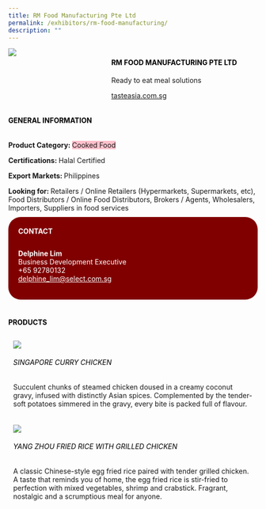 ```yaml
---
title: RM Food Manufacturing Pte Ltd
permalink: /exhibitors/rm-food-manufacturing/
description: ""
---
```

<head>
	<div class="flex-paragraph">
		<!--hi there! this is a comment and will provide you with instructional guides-->
		<!--insert booth number here!-->
		<p style="text-transform: uppercase"></p></div>
			<div class="flex-container" style="display: flex; flex-wrap: wrap;">
				<!--insert DOWNLOAD link of company logo between the " marks!-->
			<div class="card sgds" style="flex: 1 1 40%; display: block;"><img src="https://drive.google.com/u/0/uc?id=1EGTmNqDfmVsRDTnsfDtbqg0Ciownf6hy&export=download"></div>
	<div class="card-sgds" style="flex: 1 1 58%; display: block; margin-left: 3px">
		<h4 style="text-transform: uppercase; color: black;"><!--insert the exhibitor's name between the <b> tags here--><b>RM Food Manufacturing Pte Ltd</b></h4><!--insert the exhibitor's description between the <p> tags here-->
		<p>Ready to eat meal solutions</p>
		<!--insert the exhibitor's website link, making sure there is "https:// www." present please. make sure the entire https link goes in between the " marks-->
		<p><a href="https://tasteasia.com.sg/" target="_blank"><!--insert the www website link here (no need for https)-->tasteasia.com.sg</a></p>
	</div>
</div>
</head>

<body>
	<h4 style="text-transform: uppercase; color: black;"><b>General Information</b></h4>
		<div class="flex-container" style="display: flex; flex-wrap: wrap;">
			<div class="card sgds" style="flex: 1 1 65%; display: block; align-self: stretch">
			<div class="flex-paragraph">
			<p><b>Product Category: </b><span style=" background-color: pink; border-radius: 10 px;"><!--insert the exhibitor's pdt cat between the <p> tags here-->Cooked Food</span></p> 
				<p><b>Certifications: </b><!--insert all the exhibitor's certifications between the </b> and </p> here-->Halal Certified</p>
			<p><b>Export Markets: </b><!--insert all the exhibitor's export markets between the </b> and </p> here-->Philippines </p>
			<p style="margin-bottom: 10px;"><b>Looking for: </b><!--insert all the exhibitor's potential business partners between the </b> and </p> here-->Retailers / Online Retailers (Hypermarkets, Supermarkets, etc), Food Distributors / Online Food Distributors, Brokers / Agents, Wholesalers, Importers, Suppliers in food services</p>
			</div>
		</div>
		<div class="card sgds" style="flex: 1 1 35%; padding: 10px; display: block; background-color: maroon; border-radius: 25px; align-self: center;">
		<h4 style="color: white; margin-top: 10px; margin-left: 10px;">CONTACT</h4>
		<div class="flex-paragraph">
			<!--replace with exhibitor's: -->
			<p style="padding: 10px; color: white;"><b><!-- POC name-->Delphine Lim</b><br><!-- designation-->Business Development Executive<br><!--contact number-->+65 92780132<br><!-- for linking purposes, insert their email after "mailto:"...--><a href="mailto:delphine_lim@select.com.sg" style="color: white;"><!--...and also include the display email before </a> here-->delphine_lim@select.com.sg</a></p>
		</div>
			</div>
		</div>
	<br>
		<h4 style="text-transform: uppercase; color: black;"><b>products</b></h4>
<div style="display: flex; flex-wrap: wrap;">
  <div class="card sgds" style="flex: 1 1 47%; margin: 10px; display: block;"><!--insert the exhibitor's DOWNLOAD image for product between the " marks here-->
	<div class="flex-image" style="display: block;"><img src="https://drive.google.com/u/0/uc?id=16l2LRoeO8Fl5jS0ZVgvidW-wx7-SfOPi&export=download"></div>
	<div class="flex-paragraph">
		<h6 style="text-transform: uppercase; color: black;"><!--insert product name before </h6> and product description after <p>-->Singapore Curry Chicken</h6>
		<p>Succulent chunks of steamed chicken doused in a creamy coconut gravy, infused with distinctly Asian spices. Complemented by the tender-soft potatoes simmered in the gravy, every bite is packed full of flavour.</p></div>
	</div>
		<div class="card sgds" style="flex: 1 1 47%; margin: 10px; display: block;">
		<div class="flex-image" style="display: block;"><img src="https://drive.google.com/u/0/uc?id=1XC3QWeywQ1gycsMpPES3WGowEEwIi_zk&export=download"></div>
	<div class="flex-paragraph">
		<h6 style="text-transform: uppercase; color: black;">Yang Zhou Fried Rice with Grilled Chicken</h6>
		<p>A classic Chinese-style egg fried rice paired with tender grilled chicken. A taste that reminds you of home, the egg fried rice is stir-fried to perfection with mixed vegetables, shrimp and crabstick. Fragrant, nostalgic and a scrumptious meal for anyone.</p></div>
	</div>
	<!--don't delete these 2 tags. double check how the layout looks on the right too and lemme know if there are any problems! thank u so much for ur hardwork!-->
	</div>
</body>